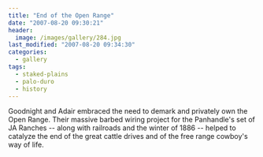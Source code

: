 ```yaml
---
title: "End of the Open Range"
date: "2007-08-20 09:30:21"
header:
  image: /images/gallery/284.jpg
last_modified: "2007-08-20 09:34:30"
categories:
  - gallery
tags:
  - staked-plains
  - palo-duro
  - history  
---
```


Goodnight and Adair embraced the need to demark and privately own the Open Range. Their massive barbed wiring project for the Panhandle's set of JA Ranches -- along with railroads and the winter of 1886 -- helped to catalyze the end of the great cattle drives and of the free range cowboy's way of life.
